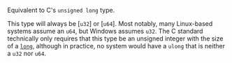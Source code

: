 Equivalent to C's `unsigned long` type.

This type will always be [`u32`] or [`u64`]. Most notably, many Linux-based systems assume an `u64`, but Windows assumes `u32`. The C standard technically only requires that this type be an unsigned integer with the size of a [`long`], although in practice, no system would have a `ulong` that is neither a `u32` nor `u64`.

[`long`]: c_long

